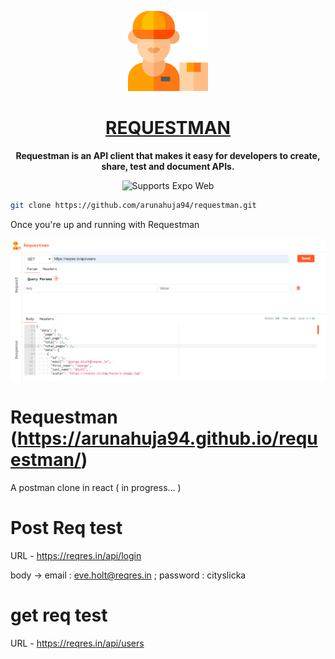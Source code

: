 <!-- Title -->

<p align="center">
  <a href="https://github.com/arunahuja94/requestman">
    <img src="./.github-assets/requestman_logo.png" height="128">
    <h1 align="center">REQUESTMAN</h1>
  </a>
</p>

<!-- Header -->

<p align="center">
  <b>Requestman is an API client that makes it easy for developers to create, share, test and document APIs.</b>
  <br />

  <p align="center">
    <!-- Web -->
    <img alt="Supports Expo Web" longdesc="Supports Expo Web" src="https://img.shields.io/badge/web-000.svg?style=flat-square&logo=GOOGLE-CHROME&labelColor=4285F4&logoColor=fff" />
  </p>
  
</p>


<!-- Body -->

```sh
git clone https://github.com/arunahuja94/requestman.git
```

Once you're up and running with Requestman

<p align="center">
  <img align="center" alt="Product: demo" src="./.github-assets/requestman_view.png" />
</p>

# Requestman (https://arunahuja94.github.io/requestman/)

A postman clone in react ( in progress... )

# Post Req test 

URL - https://reqres.in/api/login

body -> email : eve.holt@reqres.in ; password : cityslicka

# get req test

URL - https://reqres.in/api/users
